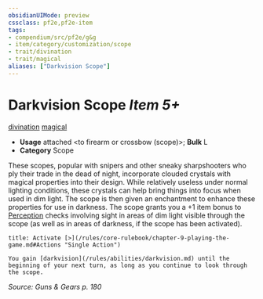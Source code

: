```yaml
---
obsidianUIMode: preview
cssclass: pf2e,pf2e-item
tags:
- compendium/src/pf2e/g&g
- item/category/customization/scope
- trait/divination
- trait/magical
aliases: ["Darkvision Scope"]
---
```

# Darkvision Scope *Item 5+*  
[divination](/rules/traits/divination.md)  [magical](/rules/traits/magical.md)  

- **Usage** attached <to firearm or crossbow (scope)>; **Bulk** L
- **Category** Scope

These scopes, popular with snipers and other sneaky sharpshooters who ply their trade in the dead of night, incorporate clouded crystals with magical properties into their design. While relatively useless under normal lighting conditions, these crystals can help bring things into focus when used in dim light. The scope is then given an enchantment to enhance these properties for use in darkness. The scope grants you a +1 item bonus to [Perception](/compendium/skills.md#Perception) checks involving sight in areas of dim light visible through the scope (as well as in areas of darkness, if the scope has been activated).

```ad-embed-ability
title: Activate [>](/rules/core-rulebook/chapter-9-playing-the-game.md#Actions "Single Action")

You gain [darkvision](/rules/abilities/darkvision.md) until the beginning of your next turn, as long as you continue to look through the scope.
```

*Source: Guns & Gears p. 180*